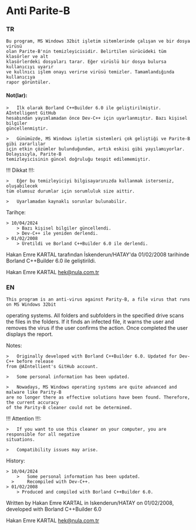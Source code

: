 # Anti Parite-B

### TR

	Bu program, MS Windows 32bit işletim sitemlerinde çalışan ve bir dosya virüsü 
	olan Parite-B'nin temizleyicisidir. Belirtilen sürücüdeki tüm klasörler ve alt 
	klasörlerdeki dosyaları tarar. Eğer virüslü bir dosya bulursa kullanıcıyı uyarır 
	ve kullnıcı işlem onayı verirse virüsü temizler. Tamamlandığında kullanıcıya 
	rapor görüntüler.

#### Not(lar):

	>	İlk olarak Borland C++Builder 6.0 ile geliştirilmiştir. AIntelligent GitHub
	hesabından yayımlamadan önce Dev-C++ için uyarlanmıştır. Bazı kişisel bilgiler
	güncellenmiştir. 

	>	Günümüzde, MS Windows işletim sistemleri çok geliştiği ve Parite-B gibi zararlılar 
	için etkin çözümler bulunduğundan, artık eskisi gibi yayılamıyorlar. Dolayısıyla, Parite-B
	temizleyicisinin güncel doğruluğu tespit edilememiştir.

!!! Dikkat !!!: 
		
	>	Eğer bu temizleyiciyi bilgisayarınızda kullanmak isterseniz, oluşabilecek
	tüm olumsuz durumlar için sorumluluk size aittir.

	>	Uyarlamadan kaynaklı sorunlar bulunabilir.

Tarihçe:

	> 10/04/2024
   		> Bazı kişisel bilgiler güncellendi.
   		> Dev-C++ ile yeniden derlendi.
	> 01/02/2008
   		> Üretildi ve Borland C++Builder 6.0 ile derlendi.

Hakan Emre KARTAL tarafından İskenderun/HATAY'da 01/02/2008 tarihinde
Borland C++Builder 6.0 ile geliştirildi.

Hakan Emre KARTAL
hek@nula.com.tr 

### EN

	This program is an anti-virus against Parity-B, a file virus that runs on MS Windows 32bit 
operating systems. All folders and subfolders in the specified drive scans the files in the 
folders. If it finds an infected file, it warns the user and removes the virus if the user 
confirms the action. Once completed the user displays the report.

Notes:
	
	> 	Originally developed with Borland C++Builder 6.0. Updated for Dev-C++ before release 
	from @AIntellient's GitHub account.

	>	Some personal information has been updated.

	>	Nowadays, MS Windows operating systems are quite advanced and malware like Parity-B 
	are no longer there as effective solutions have been found. Therefore, the current accuracy 
	of the Parity-B cleaner could not be determined.

!!! Attention !!!:

	>	If you want to use this cleaner on your computer, you are responsible for all negative 
	situations.

	>	Compatibility issues may arise.

History:
	
	> 10/04/2024
    	>	Some personal information has been updated.
      > 	Recompiled with Dev-C++.
	> 01/02/2008
     	> Produced and compiled with Borland C++Builder 6.0.

Written by Hakan Emre KARTAL in Iskenderun/HATAY on 01/02/2008,
developed with Borland C++Builder 6.0

Hakan Emre KARTAL
hek@nula.com.tr 


